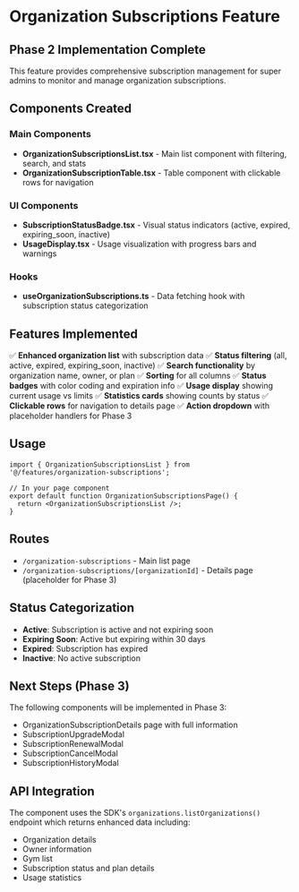 # Organization Subscriptions Feature

## Phase 2 Implementation Complete

This feature provides comprehensive subscription management for super admins to monitor and manage organization subscriptions.

## Components Created

### Main Components
- **OrganizationSubscriptionsList.tsx** - Main list component with filtering, search, and stats
- **OrganizationSubscriptionTable.tsx** - Table component with clickable rows for navigation

### UI Components
- **SubscriptionStatusBadge.tsx** - Visual status indicators (active, expired, expiring_soon, inactive)
- **UsageDisplay.tsx** - Usage visualization with progress bars and warnings

### Hooks
- **useOrganizationSubscriptions.ts** - Data fetching hook with subscription status categorization

## Features Implemented

✅ **Enhanced organization list** with subscription data
✅ **Status filtering** (all, active, expired, expiring_soon, inactive)
✅ **Search functionality** by organization name, owner, or plan
✅ **Sorting** for all columns
✅ **Status badges** with color coding and expiration info
✅ **Usage display** showing current usage vs limits
✅ **Statistics cards** showing counts by status
✅ **Clickable rows** for navigation to details page
✅ **Action dropdown** with placeholder handlers for Phase 3

## Usage

```tsx
import { OrganizationSubscriptionsList } from '@/features/organization-subscriptions';

// In your page component
export default function OrganizationSubscriptionsPage() {
  return <OrganizationSubscriptionsList />;
}
```

## Routes

- `/organization-subscriptions` - Main list page
- `/organization-subscriptions/[organizationId]` - Details page (placeholder for Phase 3)

## Status Categorization

- **Active**: Subscription is active and not expiring soon
- **Expiring Soon**: Active but expiring within 30 days
- **Expired**: Subscription has expired
- **Inactive**: No active subscription

## Next Steps (Phase 3)

The following components will be implemented in Phase 3:
- OrganizationSubscriptionDetails page with full information
- SubscriptionUpgradeModal
- SubscriptionRenewalModal
- SubscriptionCancelModal
- SubscriptionHistoryModal

## API Integration

The component uses the SDK's `organizations.listOrganizations()` endpoint which returns enhanced data including:
- Organization details
- Owner information
- Gym list
- Subscription status and plan details
- Usage statistics